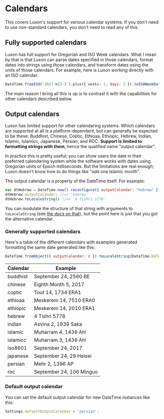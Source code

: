 # Calendars

This covers Luxon's support for various calendar systems. If you don't need to use non-standard calendars, you don't need to read any of this.

## Fully supported calendars

Luxon has full support for Gregorian and ISO Week calendars. What I mean by that is that Luxon can parse dates specified in those calendars, format dates into strings using those calendars, and transform dates using the units of those calendars. For example, here is Luxon working directly with an ISO calendar:

```js
DateTime.fromISO('2017-W23-3').plus({ weeks: 1, days: 2 }).toISOWeekDate(); //=>  '2017-W24-5'
```

The main reason I bring all this is up is to contrast it with the capabilities for other calendars described below.

## Output calendars

Luxon has limited support for other calendaring systems. Which calendars are supported at all is a platform-dependent, but can generally be expected to be these: Buddhist, Chinese, Coptic, Ethioaa, Ethiopic, Hebrew, Indian, Islamic, Islamicc, Japanese, Persian, and ROC. **Support is limited to formatting strings with them**, hence the qualified name "output calendar".

In practice this is pretty useful; you can show users the date in their preferred calendaring system while the software works with dates using Gregorian units or Epoch milliseconds. But the limitations are real enough; Luxon doesn't know how to do things like "add one Islamic month".

The output calendar is a property of the DateTime itself. For example:

```js
var dtHebrew = DateTime.now().reconfigure({ outputCalendar: "hebrew" });
dtHebrew.outputCalendar; //=> 'hebrew'
dtHebrew.toLocaleString() //=> '4 Tishri 5778'
```

You can modulate the structure of that string with arguments to `toLocaleString` (see [the docs on that](formatting.md?id=tolocalestring-strings-for-humans)), but the point here is just that you got the alternative calendar.

### Generally supported calendars

Here's a table of the different calendars with examples generated formatting the same date generated like this:

```js
DateTime.fromObject({ outputCalendar: c }).toLocaleString(DateTime.DATE_FULL);
```

| Calendar | Example                  |
| ---      | ---                      |
| buddhist | September 24, 2560 BE    |
| chinese  | Eighth Month 5, 2017     |
| coptic   | Tout 14, 1734 ERA1       |
| ethioaa  | Meskerem 14, 7510 ERA0   |
| ethiopic | Meskerem 14, 2010 ERA1   |
| hebrew   | 4 Tishri 5778            |
| indian   | Asvina 2, 1939 Saka      |
| islamic  | Muharram 4, 1439 AH      |
| islamicc | Muharram 3, 1439 AH      |
| iso8601  | September 24, 2017       |
| japanese | September 24, 29 Heisei  |
| persian  | Mehr 2, 1396 AP          |
| roc      | September 24, 106 Minguo |


### Default output calendar

You can set the default output calendar for new DateTime instances like this:

```js
Settings.defaultOutputCalendar = 'persian';
```
